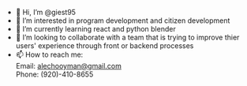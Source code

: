 - 👋 Hi, I’m @giest95
- 👀 I’m interested in program development and citizen development
- 🌱 I’m currently learning react and python blender
- 💞️ I’m looking to collaborate with a team that is trying to improve thier users' experience through front or backend processes
- 📫 How to reach me: <br />
  Email: alechooyman@gmail.com <br />
  Phone: (920)-410-8655

<!---
giest95/giest95 is a ✨ special ✨ repository because its `README.md` (this file) appears on your GitHub profile.
You can click the Preview link to take a look at your changes.
--->

